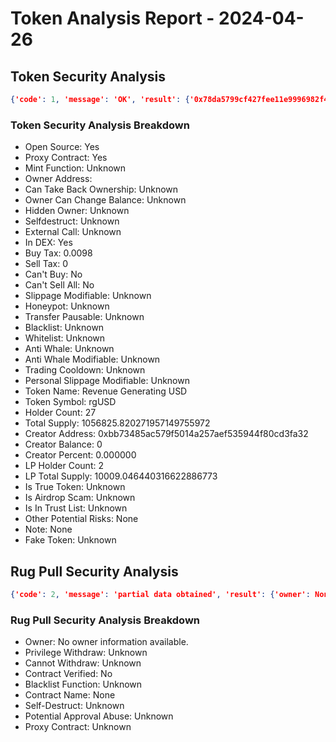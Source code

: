 # Token Analysis Report - 2024-04-26

## Token Security Analysis
```json
{'code': 1, 'message': 'OK', 'result': {'0x78da5799cf427fee11e9996982f4150ece7a99a7': {'note': None, 'lp_total_supply': '10009.046440316622886773', 'lp_holders': [{'is_locked': 0, 'is_contract': 1, 'address': '0xc6625129c9df3314a4dd604845488f4ba62f9db8', 'balance': '10009.026439790196433177', 'nft_list': [{'nft_percentage': '0.999998001755057715', 'nft_id': '708825', 'amount': '10009.026439790196433177', 'in_effect': '0', 'value': '0.000000'}], 'locked_detail': None, 'tag': '', 'percent': '0.999998001755057715'}, {'is_locked': 0, 'is_contract': 0, 'address': '0x03d03a026e71979be3b08d44b01eae4c5ff9da99', 'balance': '0.020000526426453596', 'nft_list': [{'nft_percentage': '0.000001998244942285', 'nft_id': '708818', 'amount': '0.020000526426453596', 'in_effect': '0', 'value': '0.999419025584'}], 'locked_detail': None, 'tag': '', 'percent': '0.000001998244942285'}], 'is_airdrop_scam': None, 'other_potential_risks': None, 'transfer_pausable': None, 'trading_cooldown': None, 'hidden_owner': None, 'selfdestruct': None, 'owner_percent': None, 'is_whitelisted': None, 'holder_count': '27', 'trust_list': None, 'is_honeypot': None, 'honeypot_with_same_creator': '0', 'holders': [{'is_locked': 0, 'is_contract': 1, 'address': '0x1794d91016d2940ef29330726847149d70cf656f', 'balance': '500413.118820513574211405', 'locked_detail': None, 'tag': 'UniswapV3', 'percent': '0.473505765303633758'}, {'is_locked': 0, 'is_contract': 1, 'address': '0xdf9015472ea23e3bea6fbd6092915f9ed6980a99', 'balance': '302709.449146179451760837', 'locked_detail': None, 'tag': '', 'percent': '0.286432677305596145'}, {'is_locked': 0, 'is_contract': 1, 'address': '0x6fc7ea6ca8cd2759803eb78159c931a8ff5e0557', 'balance': '91554.827818893205441275', 'locked_detail': None, 'tag': '', 'percent': '0.086631899091311982'}, {'is_locked': 0, 'is_contract': 1, 'address': '0xc6625129c9df3314a4dd604845488f4ba62f9db8', 'balance': '82631.545800929917276642', 'locked_detail': None, 'tag': '', 'percent': '0.078188424446013266'}, {'is_locked': 0, 'is_contract': 1, 'address': '0x20bb4a325924917e3336753ba5350a84f70f392e', 'balance': '51142.910833471828063698', 'locked_detail': None, 'tag': '', 'percent': '0.048392942197713357'}, {'is_locked': 0, 'is_contract': 1, 'address': '0xf5a7906b41b858b66d3a7cbe167df1fb43ffe977', 'balance': '23977.158202233754751253', 'locked_detail': None, 'tag': '', 'percent': '0.022687899691988617'}, {'is_locked': 0, 'is_contract': 1, 'address': '0x90efd41e75360ffc7fd1d3c5fc0e4f43e8bcd9bc', 'balance': '2573.930588181483518909', 'locked_detail': None, 'tag': '', 'percent': '0.002435529619742942'}, {'is_locked': 0, 'is_contract': 1, 'address': '0xef66472681654922dd78649aa71ce47c281c49e9', 'balance': '671.47', 'locked_detail': None, 'tag': '', 'percent': '0.000635364870085411'}, {'is_locked': 0, 'is_contract': 1, 'address': '0x53d1d10ae1f092de46df35376e1cb3ea7382384d', 'balance': '462.035', 'locked_detail': None, 'tag': '', 'percent': '0.000437191248678143'}, {'is_locked': 0, 'is_contract': 0, 'address': '0x03d03a026e71979be3b08d44b01eae4c5ff9da99', 'balance': '356.054435766839327317', 'locked_detail': None, 'tag': '', 'percent': '0.000336909289058829'}], 'dex': [{'name': 'UniswapV3', 'liquidity': '1.01201100', 'pair': '0x1794d91016d2940ef29330726847149d70cf656f'}], 'is_open_source': '1', 'sell_tax': '0', 'token_name': 'Revenue Generating USD', 'fake_token': None, 'creator_address': '0xbb73485ac579f5014a257aef535944f80cd3fa32', 'creator_percent': '0.000000', 'is_proxy': '1', 'creator_balance': '0', 'is_in_dex': '1', 'owner_balance': None, 'total_supply': '1056825.820271957149755972', 'is_true_token': None, 'can_take_back_ownership': None, 'is_blacklisted': None, 'owner_address': '', 'slippage_modifiable': None, 'buy_tax': '0.0098', 'external_call': None, 'cannot_sell_all': '0', 'lp_holder_count': '2', 'personal_slippage_modifiable': None, 'is_anti_whale': None, 'is_mintable': None, 'owner_change_balance': None, 'cannot_buy': '0', 'anti_whale_modifiable': None, 'token_symbol': 'rgUSD'}}}
```

### Token Security Analysis Breakdown
- Open Source: Yes
- Proxy Contract: Yes
- Mint Function: Unknown
- Owner Address: 
- Can Take Back Ownership: Unknown
- Owner Can Change Balance: Unknown
- Hidden Owner: Unknown
- Selfdestruct: Unknown
- External Call: Unknown
- In DEX: Yes
- Buy Tax: 0.0098
- Sell Tax: 0
- Can't Buy: No
- Can't Sell All: No
- Slippage Modifiable: Unknown
- Honeypot: Unknown
- Transfer Pausable: Unknown
- Blacklist: Unknown
- Whitelist: Unknown
- Anti Whale: Unknown
- Anti Whale Modifiable: Unknown
- Trading Cooldown: Unknown
- Personal Slippage Modifiable: Unknown
- Token Name: Revenue Generating USD
- Token Symbol: rgUSD
- Holder Count: 27
- Total Supply: 1056825.820271957149755972
- Creator Address: 0xbb73485ac579f5014a257aef535944f80cd3fa32
- Creator Balance: 0
- Creator Percent: 0.000000
- LP Holder Count: 2
- LP Total Supply: 10009.046440316622886773
- Is True Token: Unknown
- Is Airdrop Scam: Unknown
- Is In Trust List: Unknown
- Other Potential Risks: None
- Note: None
- Fake Token: Unknown

## Rug Pull Security Analysis
```json
{'code': 2, 'message': 'partial data obtained', 'result': {'owner': None, 'privilege_withdraw': None, 'withdraw_missing': None, 'is_open_source': None, 'blacklist': None, 'contract_name': None, 'selfdestruct': None, 'is_proxy': None, 'approval_abuse': None}}
```

### Rug Pull Security Analysis Breakdown
- Owner: No owner information available.
- Privilege Withdraw: Unknown
- Cannot Withdraw: Unknown
- Contract Verified: No
- Blacklist Function: Unknown
- Contract Name: None
- Self-Destruct: Unknown
- Potential Approval Abuse: Unknown
- Proxy Contract: Unknown
